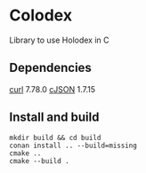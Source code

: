 # Colodex
Library to use Holodex in C

## Dependencies
[curl](https://github.com/curl/curl) 7.78.0
[cJSON](https://github.com/DaveGamble/cJSON) 1.7.15

## Install and build
```
mkdir build && cd build
conan install .. --build=missing
cmake ..
cmake --build .
```

